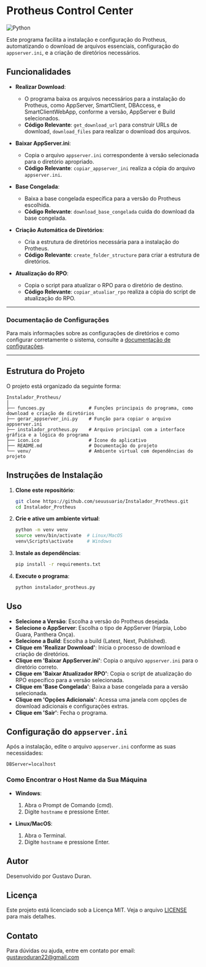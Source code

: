 # Protheus Control Center
![Python](https://img.shields.io/badge/python-3670A0?style=for-the-badge&logo=python&logoColor=ffdd54)

Este programa facilita a instalação e configuração do Protheus, automatizando o download de arquivos essenciais, configuração do `appserver.ini`, e a criação de diretórios necessários.

## Funcionalidades

- **Realizar Download**: 
  - O programa baixa os arquivos necessários para a instalação do Protheus, como AppServer, SmartClient, DBAccess, e SmartClientWebApp, conforme a versão, AppServer e Build selecionados.
  - **Código Relevante**: `get_download_url` para construir URLs de download, `download_files` para realizar o download dos arquivos.

- **Baixar AppServer.ini**: 
  - Copia o arquivo `appserver.ini` correspondente à versão selecionada para o diretório apropriado.
  - **Código Relevante**: `copiar_appserver_ini` realiza a cópia do arquivo `appserver.ini`.

- **Base Congelada**:
  - Baixa a base congelada específica para a versão do Protheus escolhida.
  - **Código Relevante**: `download_base_congelada` cuida do download da base congelada.

- **Criação Automática de Diretórios**:
  - Cria a estrutura de diretórios necessária para a instalação do Protheus.
  - **Código Relevante**: `create_folder_structure` para criar a estrutura de diretórios.

- **Atualização do RPO**:
  - Copia o script para atualizar o RPO para o diretório de destino.
  - **Código Relevante**: `copiar_atualiar_rpo` realiza a cópia do script de atualização do RPO.

---
### Documentação de Configurações

Para mais informações sobre as configurações de diretórios e como configurar corretamente o sistema, consulte a [documentação de configurações](docs/CONFIGURACOES_DIRETORIOS.md).

---

## Estrutura do Projeto

O projeto está organizado da seguinte forma:

```
Instalador_Protheus/
│
├── funcoes.py                # Funções principais do programa, como download e criação de diretórios
├── gerar_appserver_ini.py    # Função para copiar o arquivo appserver.ini
├── instalador_protheus.py    # Arquivo principal com a interface gráfica e a lógica do programa
├── icon.ico                  # Ícone do aplicativo
├── README.md                 # Documentação do projeto
└── venv/                     # Ambiente virtual com dependências do projeto
```

## Instruções de Instalação

1. **Clone este repositório**:
   ```bash
   git clone https://github.com/seuusuario/Instalador_Protheus.git
   cd Instalador_Protheus
   ```

2. **Crie e ative um ambiente virtual**:
   ```bash
   python -m venv venv
   source venv/bin/activate  # Linux/MacOS
   venv\Scripts\activate     # Windows
   ```

3. **Instale as dependências**:
   ```bash
   pip install -r requirements.txt
   ```

4. **Execute o programa**:
   ```bash
   python instalador_protheus.py
   ```

## Uso

- **Selecione a Versão**: Escolha a versão do Protheus desejada.
- **Selecione o AppServer**: Escolha o tipo de AppServer (Harpia, Lobo Guara, Panthera Onça).
- **Selecione a Build**: Escolha a build (Latest, Next, Published).
- **Clique em 'Realizar Download'**: Inicia o processo de download e criação de diretórios.
- **Clique em 'Baixar AppServer.ini'**: Copia o arquivo `appserver.ini` para o diretório correto.
- **Clique em 'Baixar Atualizador RPO'**: Copia o script de atualização do RPO específico para a versão selecionada.
- **Clique em 'Base Congelada'**: Baixa a base congelada para a versão selecionada.
- **Clique em 'Opções Adicionais'**: Acessa uma janela com opções de download adicionais e configurações extras.
- **Clique em 'Sair'**: Fecha o programa.

## Configuração do `appserver.ini`

Após a instalação, edite o arquivo `appserver.ini` conforme as suas necessidades:

```
DBServer=localhost
```

### Como Encontrar o Host Name da Sua Máquina

- **Windows**:
  1. Abra o Prompt de Comando (cmd).
  2. Digite `hostname` e pressione Enter.

- **Linux/MacOS**:
  1. Abra o Terminal.
  2. Digite `hostname` e pressione Enter.

## Autor

Desenvolvido por Gustavo Duran.

## Licença

Este projeto está licenciado sob a Licença MIT. Veja o arquivo [LICENSE](LICENSE) para mais detalhes.

## Contato

Para dúvidas ou ajuda, entre em contato por email: gustavoduran22@gmail.com
